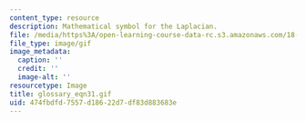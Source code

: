 ```yaml
---
content_type: resource
description: Mathematical symbol for the Laplacian.
file: /media/https%3A/open-learning-course-data-rc.s3.amazonaws.com/18-013a-calculus-with-applications-spring-2005/474fbdfd7557d18622d7df83d883683e_glossary_eqn31.gif
file_type: image/gif
image_metadata:
  caption: ''
  credit: ''
  image-alt: ''
resourcetype: Image
title: glossary_eqn31.gif
uid: 474fbdfd-7557-d186-22d7-df83d883683e
---
```

